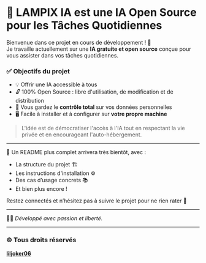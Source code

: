 # 🧠 LAMPIX IA est une  IA Open Source pour les Tâches Quotidiennes

Bienvenue dans ce projet en cours de développement ! 🚧  
Je travaille actuellement sur une **IA gratuite et open source** conçue pour vous assister dans vos tâches quotidiennes.

### ✅ Objectifs du projet

- 💡 Offrir une IA accessible à tous
- 🔓 100% Open Source : libre d'utilisation, de modification et de distribution
- 🔐 Vous gardez le **contrôle total** sur vos données personnelles
- 🖥️ Facile à installer et à configurer sur **votre propre machine**

> L'idée est de démocratiser l'accès à l'IA tout en respectant la vie privée et en encourageant l'auto-hébergement.

---

🎯 Un README plus complet arrivera très bientôt, avec :
- La structure du projet 🏗️  
- Les instructions d'installation ⚙️  
- Des cas d’usage concrets 📚  
- Et bien plus encore !

Restez connectés et n’hésitez pas à suivre le projet pour ne rien rater 💬

---

👨‍💻 *Développé avec passion et liberté.*

---

### © Tous droits réservés  
[**liljoker06**](https://github.com/liljoker06)

